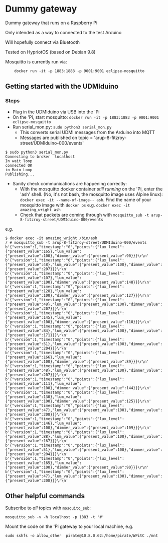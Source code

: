 # Dummy gateway

Dummy gateway that runs on a Raspberry Pi

Only intended as a way to connected to the test Arduino

Will hopefully connect via Bluetooth

Tested on HypriotOS (based on Debian 9.8)

Mosquitto is currently run via:

```
    docker run -it -p 1883:1883 -p 9001:9001 eclipse-mosquitto
```

## Getting started with the UDMIduino

### Steps

- Plug in the UDMIduino via USB into the 'Pi
- On the 'Pi, start mosquitto: `docker run -it -p 1883:1883 -p 9001:9001 eclipse-mosquitto`
- Run serial_mon.py: `sudo python3 serial_mon.py`
    - This converts serial UDMI messages from the Arduino into MQTT
    - Messages are published on topic = 'arup-8-fitzroy-street/UDMIduino-000/events'

```
$ sudo python3 serial_mon.py 
Connecting to broker  localhost
In wait loop
connected OK
in Main Loop
Publishing...
```
 
- Sanity check communications are happening correctly:
    - With the mosquitto docker container _still running_ on the 'Pi, enter the 'ash' shell. (No, it's not bash, the mosquitto image uses Alpine linux): `docker exec -it --name-of-image-- ash`. Find the name of your mosquitto image with `docker ps` e.g. `docker exec -it amazing_wright ash`
    - Check that packets are coming through with `mosquitto_sub -t arup-8-fitzroy-street/UDMIduino-000/events`

e.g.

```
$ docker exec -it amazing_wright /bin/ash
/ # mosquitto_sub -t arup-8-fitzroy-street/UDMIduino-000/events
b'{"version":1,"timestamp":"0","points":{"lux_level":{"present_value":165},"lum_value":{"present_value":100},"dimmer_value":{"present_value":90}}}\r\n'
b'{"version":1,"timestamp":"0","points":{"lux_level":{"present_value":48},"lum_value":{"present_value":100},"dimmer_value":{"present_value":207}}}\r\n'
b'{"version":1,"timestamp":"0","points":{"lux_level":{"present_value":107},"lum_value":{"present_value":100},"dimmer_value":{"present_value":148}}}\r\n'
b'{"version":1,"timestamp":"0","points":{"lux_level":{"present_value":128},"lum_value":{"present_value":100},"dimmer_value":{"present_value":127}}}\r\n'
b'{"version":1,"timestamp":"0","points":{"lux_level":{"present_value":48},"lum_value":{"present_value":100},"dimmer_value":{"present_value":207}}}\r\n'
b'{"version":1,"timestamp":"0","points":{"lux_level":{"present_value":145},"lum_value":{"present_value":100},"dimmer_value":{"present_value":110}}}\r\n'
b'{"version":1,"timestamp":"0","points":{"lux_level":{"present_value":84},"lum_value":{"present_value":100},"dimmer_value":{"present_value":171}}}\r\n'
b'{"version":1,"timestamp":"0","points":{"lux_level":{"present_value":51},"lum_value":{"present_value":100},"dimmer_value":{"present_value":204}}}\r\n'
b'{"version":1,"timestamp":"0","points":{"lux_level":{"present_value":166},"lum_value":{"present_value":100},"dimmer_value":{"present_value":89}}}\r\n'
b'{"version":1,"timestamp":"0","points":{"lux_level":{"present_value":48},"lum_value":{"present_value":100},"dimmer_value":{"present_value":207}}}\r\n'
b'{"version":1,"timestamp":"0","points":{"lux_level":{"present_value":111},"lum_value":{"present_value":100},"dimmer_value":{"present_value":144}}}\r\n'
b'{"version":1,"timestamp":"0","points":{"lux_level":{"present_value":130},"lum_value":{"present_value":100},"dimmer_value":{"present_value":125}}}\r\n'
b'{"version":1,"timestamp":"0","points":{"lux_level":{"present_value":47},"lum_value":{"present_value":100},"dimmer_value":{"present_value":208}}}\r\n'
b'{"version":1,"timestamp":"0","points":{"lux_level":{"present_value":146},"lum_value":{"present_value":100},"dimmer_value":{"present_value":109}}}\r\n'
b'{"version":1,"timestamp":"0","points":{"lux_level":{"present_value":88},"lum_value":{"present_value":100},"dimmer_value":{"present_value":167}}}\r\n'
b'{"version":1,"timestamp":"0","points":{"lux_level":{"present_value":51},"lum_value":{"present_value":100},"dimmer_value":{"present_value":204}}}\r\n'
b'{"version":1,"timestamp":"0","points":{"lux_level":{"present_value":165},"lum_value":{"present_value":100},"dimmer_value":{"present_value":90}}}\r\n'
b'{"version":1,"timestamp":"0","points":{"lux_level":{"present_value":47},"lum_value":{"present_value":100},"dimmer_value":{"present_value":208}}}\r\n'
```


## Other helpful commands

Subscribe to _all_ topics with `mosquito_sub`:

```
mosquitto_sub -v -h localhost -p 1883 -t '#'
```

Mount the code on the 'Pi gateway to your local machine, e.g.

```
sudo sshfs -o allow_other  pirate@10.8.0.62:/home/pirate/WPitC ./mnt
```